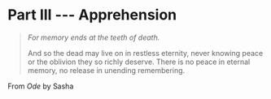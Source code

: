 # Part III --- Apprehension

> *For memory ends at the teeth of death.*
>
> And so the dead may live on in restless eternity, never knowing peace or the oblivion they so richly deserve. There is no peace in eternal memory, no release in unending remembering.

From *Ode* by Sasha

